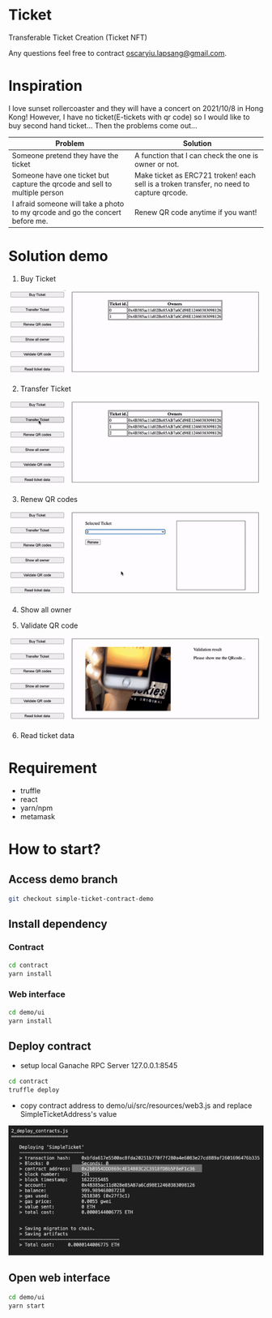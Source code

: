 # Ticket
Transferable Ticket Creation (Ticket NFT)

Any questions feel free to contract oscaryiu.lapsang@gmail.com.

# Inspiration
I love sunset rollercoaster and they will have a concert on 2021/10/8 in Hong Kong! However, I have no ticket(E-tickets with qr code) so I would like to buy second hand ticket... Then the problems come out...

| Problem  | Solution |
| ------------- | ------------- |
| Someone pretend they have the ticket  | A function that I can check the one is owner or not.  |
| Someone have one ticket but capture the qrcode and sell to multiple person  | Make ticket as ERC721 troken! each sell is a troken transfer, no need to capture qrcode.  |
|  I afraid someone will take a photo to my qrcode and go the concert before me. | Renew QR code anytime if you want! |

# Solution demo
1. Buy Ticket  

![Buy Ticket](https://github.com/15077693d/Ticket/blob/simple-ticket-contract-demo/documents/buy_ticket.gif)

2. Transfer Ticket

![transfer_ticket](https://github.com/15077693d/Ticket/blob/simple-ticket-contract-demo/documents/transfer_ticket.gif)

3. Renew QR codes

![renew_qrcode](https://github.com/15077693d/Ticket/blob/simple-ticket-contract-demo/documents/renew_qrcode.gif)

4. Show all owner 

5. Validate QR code

![correct_result](https://github.com/15077693d/Ticket/blob/simple-ticket-contract-demo/documents/correct_result.gif)

6. Read ticket data

# Requirement
- truffle
- react
- yarn/npm
- metamask

# How to start?

## Access demo branch
```bash
git checkout simple-ticket-contract-demo
```

## Install dependency
### Contract
```bash
cd contract
yarn install
```
### Web interface
```bash
cd demo/ui
yarn install
```

## Deploy contract
- setup local Ganache RPC Server 127.0.0.1:8545
```bash
cd contract
truffle deploy
```
- copy contract address to demo/ui/src/resources/web3.js and replace SimpleTicketAddress's value

![renew_qrcode](https://github.com/15077693d/Ticket/blob/simple-ticket-contract-demo/documents/deploy_contract.png)

## Open web interface
```bash
cd demo/ui
yarn start
```
